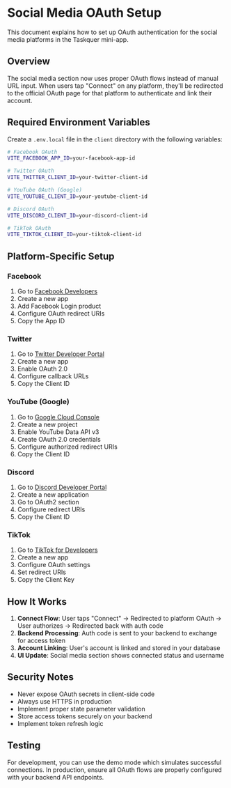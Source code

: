 # Social Media OAuth Setup

This document explains how to set up OAuth authentication for the social media platforms in the Taskquer mini-app.

## Overview

The social media section now uses proper OAuth flows instead of manual URL input. When users tap "Connect" on any platform, they'll be redirected to the official OAuth page for that platform to authenticate and link their account.

## Required Environment Variables

Create a `.env.local` file in the `client` directory with the following variables:

```bash
# Facebook OAuth
VITE_FACEBOOK_APP_ID=your-facebook-app-id

# Twitter OAuth
VITE_TWITTER_CLIENT_ID=your-twitter-client-id

# YouTube OAuth (Google)
VITE_YOUTUBE_CLIENT_ID=your-youtube-client-id

# Discord OAuth
VITE_DISCORD_CLIENT_ID=your-discord-client-id

# TikTok OAuth
VITE_TIKTOK_CLIENT_ID=your-tiktok-client-id
```

## Platform-Specific Setup

### Facebook
1. Go to [Facebook Developers](https://developers.facebook.com/)
2. Create a new app
3. Add Facebook Login product
4. Configure OAuth redirect URIs
5. Copy the App ID

### Twitter
1. Go to [Twitter Developer Portal](https://developer.twitter.com/)
2. Create a new app
3. Enable OAuth 2.0
4. Configure callback URLs
5. Copy the Client ID

### YouTube (Google)
1. Go to [Google Cloud Console](https://console.cloud.google.com/)
2. Create a new project
3. Enable YouTube Data API v3
4. Create OAuth 2.0 credentials
5. Configure authorized redirect URIs
6. Copy the Client ID

### Discord
1. Go to [Discord Developer Portal](https://discord.com/developers/applications)
2. Create a new application
3. Go to OAuth2 section
4. Configure redirect URIs
5. Copy the Client ID

### TikTok
1. Go to [TikTok for Developers](https://developers.tiktok.com/)
2. Create a new app
3. Configure OAuth settings
4. Set redirect URIs
5. Copy the Client Key

## How It Works

1. **Connect Flow**: User taps "Connect" → Redirected to platform OAuth → User authorizes → Redirected back with auth code
2. **Backend Processing**: Auth code is sent to your backend to exchange for access token
3. **Account Linking**: User's account is linked and stored in your database
4. **UI Update**: Social media section shows connected status and username

## Security Notes

- Never expose OAuth secrets in client-side code
- Always use HTTPS in production
- Implement proper state parameter validation
- Store access tokens securely on your backend
- Implement token refresh logic

## Testing

For development, you can use the demo mode which simulates successful connections. In production, ensure all OAuth flows are properly configured with your backend API endpoints.
